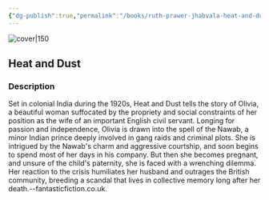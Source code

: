 ```yaml
---
{"dg-publish":true,"permalink":"/books/ruth-prawer-jhabvala-heat-and-dust/","title":"\"Heat and Dust\"","tags":["fiction","classic"]}
---
```




![cover|150](http://books.google.com/books/content?id=pq8OAQAAMAAJ&printsec=frontcover&img=1&zoom=1&source=gbs_api)

## Heat and Dust

### Description

Set in colonial India during the 1920s, Heat and Dust tells the story of Olivia, a beautiful woman suffocated by the propriety and social constraints of her position as the wife of an important English civil servant. Longing for passion and independence, Olivia is drawn into the spell of the Nawab, a minor Indian prince deeply involved in gang raids and criminal plots. She is intrigued by the Nawab's charm and aggressive courtship, and soon begins to spend most of her days in his company. But then she becomes pregnant, and unsure of the child's paternity, she is faced with a wrenching dilemma. Her reaction to the crisis humiliates her husband and outrages the British community, breeding a scandal that lives in collective memory long after her death.--fantasticfiction.co.uk.
```